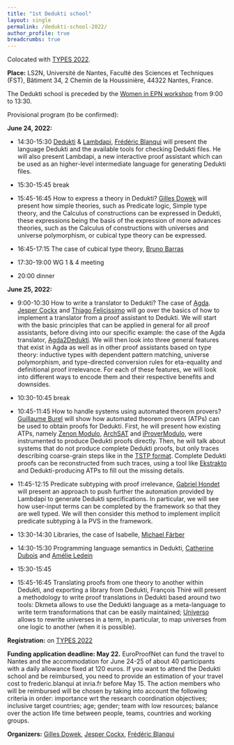 ```yaml
---
title: "1st Dedukti school"
layout: single
permalink: /dedukti-school-2022/
author_profile: true
breadcrumbs: true
---
```


Colocated with [TYPES 2022](https://types22.inria.fr/).

**Place:** LS2N, Université de Nantes, Faculté des Sciences et Techniques (FST), Bâtiment 34, 2 Chemin de la Houssinière, 44322 Nantes, France.

The Dedukti school is preceded by the [Women in EPN workshop](../women-epn-2022) from 9:00 to 13:30.

Provisional program (to be confirmed):

**June 24, 2022:**

- 14:30-15:30 [Dedukti](https://deducteam.github.io/) & [Lambdapi](https://github.com/Deducteam/lambdapi), [Frédéric Blanqui](https://blanqui.gitlabpages.inria.fr/) will present the language Dedukti and the available tools for checking Dedukti files. He will also present Lambdapi, a new interactive proof assistant which can be used as an higher-level intermediate language for generating Dedukti files.

- 15:30-15:45 break

- 15:45-16:45 How to express a theory in Dedukti? [Gilles Dowek](http://www.lsv.fr/~dowek/) will present how simple theories, such as Predicate logic, Simple type theory, and the Calculus of constructions can be expressed in Dedukti, these expressions being the basis of the expression of more advances theories, such as the Calculus of constructions with universes and universe polymorphism, or cubical type theory can be expressed.

- 16:45-17:15 The case of cubical type theory, [Bruno Barras](http://www.lix.polytechnique.fr/~barras/)

- 17:30-19:00 WG 1 & 4 meeting

- 20:00 dinner

**June 25, 2022:**

- 9:00-10:30 How to write a translator to Dedukti? The case of [Agda](https://github.com/Deducteam/Agda2Dedukti). [Jesper Cockx](https://jesper.sikanda.be/) and [Thiago Felicissimo](https://lmf.cnrs.fr/Perso/ThiagoFelicissimo) will go over the basics of how to implement a translator from a proof assistant to Dedukti. We will start with the basic principles that can be applied in general for all proof assistants, before diving into our specific example: the case of the Agda translator, [Agda2Dedukti](https://github.com/Deducteam/Agda2Dedukti). We will then look into three general features that exist in Agda as well as in other proof assistants based on type theory: inductive types with dependent pattern matching, universe polymorphism, and type-directed conversion rules for eta-equality and definitional proof irrelevance. For each of these features, we will look into different ways to encode them and their respective benefits and downsides.


- 10:30-10:45 break

- 10:45-11:45 How to handle systems using automated theorem provers? [Guillaume Burel](http://web4.ensiie.fr/~guillaume.burel/) will show how automated theorem provers (ATPs) can be used to obtain proofs for Dedukti. First, he will present how existing ATPs, namely [Zenon Modulo](https://github.com/Deducteam/zenon_modulo), [ArchSAT](https://github.com/Gbury/archsat) and [iProverModulo](https://github.com/gburel/iProverModulo), were instrumented to produce Dedukti proofs directly. Then, he will talk about systems that do not produce complete Dedukti proofs, but only traces describing coarse-grain steps like in the [TSTP format](http://www.tptp.org/TSTP/). Complete Dedukti proofs can be reconstructed from such traces, using a tool like [Ekstrakto](https://github.com/Deducteam/ekstrakto) and Dedukti-producing ATPs to fill out the missing details. 

- 11:45-12:15 Predicate subtyping with proof irrelevance, [Gabriel Hondet](http://www.lsv.fr/~hondet/) will present an approach to push further the automation
provided by Lambdapi to generate Dedukti specifications. In particular,
we will see how user-input terms can be completed by the framework so
that they are well typed. We will then consider this method to implement
implicit predicate subtyping à la PVS in the framework.

- 13:30-14:30 Libraries, the case of Isabelle, [Michael Färber](http://cl-informatik.uibk.ac.at/users/mfaerber/)

- 14:30-15:30 Programming language semantics in Dedukti, [Catherine Dubois](http://web4.ensiie.fr/~dubois/) and [Amélie Ledein](http://www.lsv.fr/~ledein/)

- 15:30-15:45

- 15:45-16:45 Translating proofs from one theory to another within Dedukti, and exporting a library from Dedukti, François Thiré will present a methodology to write proof translations in Dedukti based around two tools: Dkmeta allows to use the Dedukti language as a meta-language to write term transformations that can be easily maintained; [Universo](https://github.com/Deducteam/universo) allows to rewrite universes in a term, in particular, to map universes from one logic to another (when it is possible).

**Registration:** on [TYPES 2022](https://types22.inria.fr/)

**Funding application deadline: May 22.**
EuroProofNet can fund the travel to Nantes and the accommodation for
June 24-25 of about 40 participants with a daily allowance fixed at
120 euros. If you want to attend the Dedukti school and be reimbursed,
you need to provide an estimation of your travel cost to
frederic.blanqui at inria.fr before May 15. The action members who
will be reimbursed will be chosen by taking into account the following
criteria in order: importance wrt the research coordination
objectives; inclusive target countries; age; gender; team with low
resources; balance over the action life time between people, teams,
countries and working groups.

**Organizers:** [Gilles Dowek](http://lsv.fr/~dowek/), [Jesper Cockx](https://jesper.sikanda.be/), [Frédéric Blanqui](https://blanqui.gitlabpages.inria.fr/)
